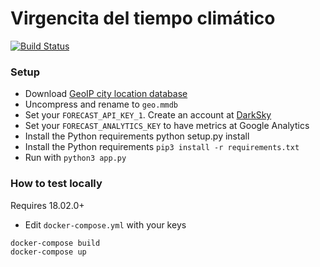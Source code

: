 # Virgencita del tiempo climático

[![Build Status](https://travis-ci.org/reynico/virgencita.svg?branch=master)](https://travis-ci.org/reynico/virgencita)

### Setup
- Download [GeoIP city location database](https://dev.maxmind.com/geoip/geoip2/geolite2/)
- Uncompress and rename to `geo.mmdb`
- Set your `FORECAST_API_KEY_1`. Create an account at [DarkSky](https://darksky.net/)
- Set your `FORECAST_ANALYTICS_KEY` to have metrics at Google Analytics
- Install the Python requirements python setup.py install
- Install the Python requirements `pip3 install -r requirements.txt`
- Run with `python3 app.py`

### How to test locally
Requires 18.02.0+
- Edit `docker-compose.yml` with your keys
```
docker-compose build
docker-compose up
```
